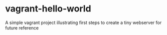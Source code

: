 vagrant-hello-world
===================

A simple vagrant project illustrating first steps to create a tiny webserver for future reference
